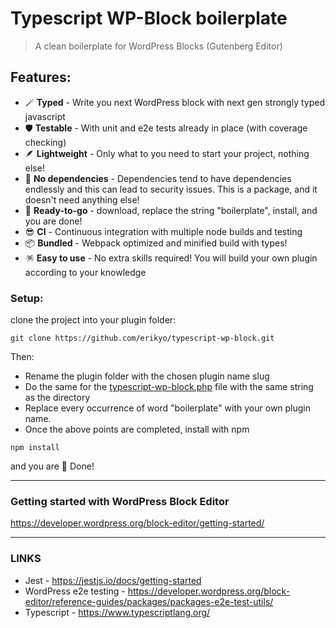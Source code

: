 # Typescript WP-Block boilerplate

> A clean boilerplate for WordPress Blocks (Gutenberg Editor) 

## Features:

- 🪄️ **Typed** - Write you next WordPress block with next gen strongly typed javascript  
- 🛡️️ **Testable** - With unit and e2e tests already in place (with coverage checking)
- 🪶 **Lightweight** - Only what to you need to start your project, nothing else!
- 🎈 **No dependencies** - Dependencies tend to have dependencies endlessly and this can lead to security issues. This is a package, and it doesn't need anything else!
- 🚀 **Ready-to-go** - download, replace the string "boilerplate", install, and you are done!  
- 😎 **CI** - Continuous integration with multiple node builds and testing
- 📦 **Bundled** - Webpack optimized and minified build with types!
- 🪅 **Easy to use** - No extra skills required! You will build your own plugin according to your knowledge

### Setup:

clone the project into your plugin folder:

```shell
git clone https://github.com/erikyo/typescript-wp-block.git
```
Then: 
- Rename the plugin folder with the chosen plugin name slug
- Do the same for the [typescript-wp-block.php](typescript-wp-block.php) file with the same string as the directory
- Replace every occurrence of word "boilerplate" with your own plugin name.
- Once the above points are completed, install with npm

```shell
npm install
```

and you are 🎉 Done!

---

### Getting started with WordPress Block Editor
https://developer.wordpress.org/block-editor/getting-started/

---


### LINKS
- Jest - https://jestjs.io/docs/getting-started
- WordPress e2e testing - https://developer.wordpress.org/block-editor/reference-guides/packages/packages-e2e-test-utils/
- Typescript - https://www.typescriptlang.org/
